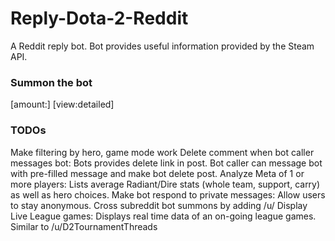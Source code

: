 Reply-Dota-2-Reddit
============

A Reddit reply bot. Bot provides useful information provided by the Steam API.

### Summon the bot
<player link> [amount:<amount of games>] [view:detailed]

### TODOs
Make filtering by hero, game mode work
Delete comment when bot caller messages bot: Bots provides delete link in post. Bot caller can message bot with pre-filled message and make bot delete post.
Analyze Meta of 1 or more players: Lists average Radiant/Dire stats (whole team, support, carry) as well as hero choices.
Make bot respond to private messages: Allow users to stay anonymous.
Cross subreddit bot summons by adding /u/<bot name>
Display Live League games: Displays real time data of an on-going league games. Similar to /u/D2TournamentThreads

[Contact me on Steam]:http://steamcommunity.com/profiles/76561198036893543
